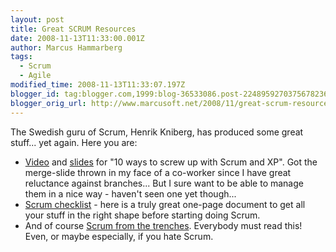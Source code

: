 ```yaml
---
layout: post
title: Great SCRUM Resources
date: 2008-11-13T11:33:00.001Z
author: Marcus Hammarberg
tags:
  - Scrum
  - Agile
modified_time: 2008-11-13T11:33:07.197Z
blogger_id: tag:blogger.com,1999:blog-36533086.post-2248959270375678236
blogger_orig_url: http://www.marcusoft.net/2008/11/great-scrum-resources.html
---
```


The Swedish guru of Scrum, Henrik Kniberg, has produced some great stuff... yet again. Here you are:

- [Video](http://blog.crisp.se/henrikkniberg/2008/08/23/1219509120000.html) and [slides](http://www.crisp.se/henrik.kniberg/presentations/agile2008/10-ways-to-screw-up-with-scrum-and-xp.pdf) for "10 ways to screw up with Scrum and XP". Got the merge-slide thrown in my face of a co-worker since I have great reluctance against branches... But I sure want to be able to manage them in a nice way - haven't seen one yet though...
- [Scrum checklist](http://www.crisp.se/henrik.kniberg/scrum/checklist/Scrum-checklist-prio1.pdf) - here is a truly great one-page document to get all your stuff in the right shape before starting doing Scrum.
- And of course [Scrum from the trenches](http://www.infoq.com/minibooks/scrum-xp-from-the-trenches). Everybody must read this! Even, or maybe especially, if you hate Scrum.
